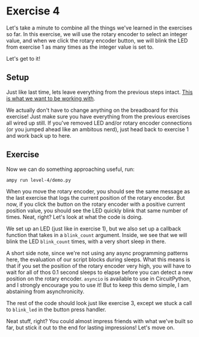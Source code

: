 # Exercise 4

Let's take a minute to combine all the things we've learned in the exercises so far. In this exercise, we will use the rotary encoder to select an integer value, and when we click the rotary encoder button, we will blink the LED from exercise 1 as many times as the integer value is set to.

Let's get to it!

## Setup

Just like last time, lets leave everything from the previous steps intact. [This is what we want to be working with](demo.png).

We actually don't have to change anything on the breadboard for this exercise! Just make sure you have everything from the previous exercises all wired up still. If you've removed LED and/or rotary encoder connections (or you jumped ahead like an ambitous nerd), just head back to exercise 1 and work back up to here.

## Exercise

Now we can do something approaching useful, run:

`ampy run level-4/demo.py`

When you move the rotary encoder, you should see the same message as the last exercise that logs the current position of the rotary encoder. But now, if you click the button on the rotary encoder with a positive current position value, you should see the LED quickly blink that same number of times. Neat, right? Let's look at what the code is doing.

We set up an LED (just like in exercise 1), but we also set up a callback function that takes in a `blink_count` argument. Inside, we see that we will blink the LED `blink_count` times, with a very short sleep in there.

A short side note, since we're not using any async programming patterns here, the evaluation of our script blocks during sleeps. What this means is that if you set the position of the rotary encoder very high, you will have to wait for all of thos 0.1 second sleeps to elapse before you can detect a new position on the rotary encoder. `asyncio` is available to use in CircuitPython, and I strongly encourage you to use it! But to keep this demo simple, I am abstaining from asynchronicity.

The rest of the code should look just like exercise 3, except we stuck a call to `blink_led` in the button press handler.

Neat stuff, right? You could almost impress friends with what we've built so far, but stick it out to the end for lasting impressions! Let's move on.
